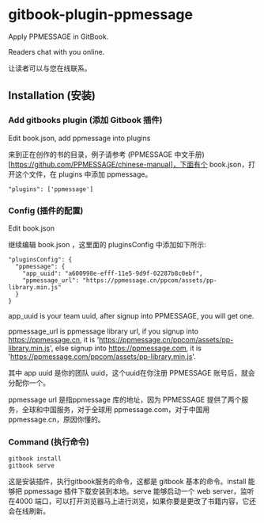 # gitbook-plugin-ppmessage

Apply PPMESSAGE in GitBook.

Readers chat with you online.

让读者可以与您在线联系。


## Installation (安装)

### Add gitbooks plugin (添加 Gitbook 插件)

Edit book.json, add ppmessage into plugins

来到正在创作的书的目录，例子请参考 (PPMESSAGE 中文手册)[https://github.com/PPMESSAGE/chinese-manual]，下面有个 book.json，打开这个文件，在 plugins 中添加 ppmessage。 

```
"plugins": ['ppmessage']

```

### Config (插件的配置)

Edit book.json

继续编辑 book.json ，这里面的 pluginsConfig 中添加如下所示:

```
"pluginsConfig": {
  "ppmessage": {
    "app_uuid": "a600998e-efff-11e5-9d9f-02287b8c0ebf",
    "ppmessage_url": "https://ppmessage.cn/ppcom/assets/pp-library.min.js"
  }
}
```

app_uuid is your team uuid, after signup into PPMESSAGE, you will get one.

ppmessage_url is ppmessage library url, if you signup into https://ppmessage.cn, it is 'https://ppmessage.cn/ppcom/assets/pp-library.min.js', else signup into https://ppmessage.com, it is 'https://ppmessage.com/ppcom/assets/pp-library.min.js'.


其中 app uuid 是你的团队 uuid，这个uuid在你注册 PPMESSAGE 账号后，就会分配你一个。

ppmessage url 是指ppmessage 库的地址，因为 PPMESSAGE 提供了两个服务，全球和中国服务，对于全球用 ppmessage.com，对于中国用 ppmessage.cn，原因你懂的。

### Command (执行命令)

```
gitbook install
gitbook serve

```

这是安装插件，执行gitbook服务的命令，这都是 gitbook 基本的命令。install 能够把 ppmessage 插件下载安装到本地。serve 能够启动一个 web server，监听在4000 端口，可以打开浏览器马上进行浏览，如果你要是更改了书籍内容，它还会在线刷新。



